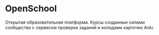 # OpenSchool

Открытая образовательная платформа. Курсы созданные силами сообщества с сервисом проверки заданий и колодами карточек Anki.
